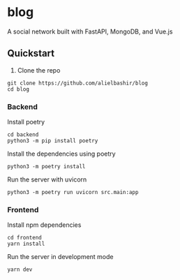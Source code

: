 # blog
A social network built with FastAPI, MongoDB, and Vue.js

## Quickstart
1. Clone the repo
```
git clone https://github.com/alielbashir/blog
cd blog
```

### Backend

Install poetry
```
cd backend
python3 -m pip install poetry
```
Install the dependencies using poetry
```
python3 -m poetry install
```
Run the server with uvicorn
```
python3 -m poetry run uvicorn src.main:app
```

### Frontend

Install npm dependencies

```
cd frontend
yarn install
```

Run the server in development mode
```
yarn dev
```
